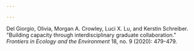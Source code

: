 ```yaml
---

---
```

Del Giorgio, Olivia, Morgan A. Crowley, Luci X. Lu, and Kerstin Schreiber. "Building capacity through interdisciplinary graduate collaboration." <i>Frontiers in Ecology and the Environment</i> 18, no. 9 (2020): 479-479.

